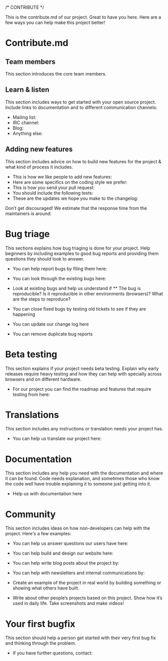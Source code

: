 /* CONTRIBUTE */

This is the contribute.md of our project. Great to have you here. Here
are a few ways you can help make this project better!

# Contribute.md

## Team members

This section introduces the core team members. 

## Learn & listen

This section includes ways to get started with your open source
project. Include links to documentation and to different communication
channels: 

* Mailing list: 
* IRC channel:  
* Blog:         
* Anything else:  

## Adding new features

This section includes advice on how to build new features for the
project & what kind of process it includes. 

* This is how we like people to add new features:         
* Here are some specifics on the coding style we prefer:   
* This is how you send your pull request:                  
* You should include the following tests:                  
* These are the updates we hope you make to the changelog: 

Don’t get discouraged! We estimate that the response time from the
maintainers is around: 

# Bug triage

This sections explains how bug triaging is done for your project. Help
beginners by including examples to good bug reports and providing them
questions they should look to answer. 

* You can help report bugs by filing them here: 
* You can look through the existing bugs here: 

* Look at existing bugs and help us understand if
** The bug is reproducible? Is it reproducible in other environments (browsers)? What are the steps to reproduce? 

* You can close fixed bugs by testing old tickets to see if they are
happening
* You can update our change log here
* You can remove duplicate bug reports


# Beta testing

This section explains if your project needs beta testing. Explain why
early releases require heavy testing and how they can help with
specially across browsers and on different hardware. 

* For our project you can find the roadmap and features that require
testing from here: 

# Translations

This section includes any instructions or translation needs your project has. 

* You can help us translate our project here: 

# Documentation

This section includes any help you need with the documentation and
where it can be found. Code needs explanation, and sometimes those who
know the code well have trouble explaining it to someone just getting
into it. 

* Help us with documentation here

# Community 
This section includes ideas on how non-developers can help with the
project. Here's a few examples:

* You can help us answer questions our users have here: 
* You can help build and design our website here:
* You can help write blog posts about the project by: 
* You can help with newsletters and internal communications by: 

* Create an example of the project in real world by building something or
showing what others have built. 
* Write about other people’s projects based on this project. Show how
it’s used in daily life. Take screenshots and make videos!


# Your first bugfix
This section should help a person get started with their very first
bug fix and thinking through the problem.

* If you have further questions, contact: 
